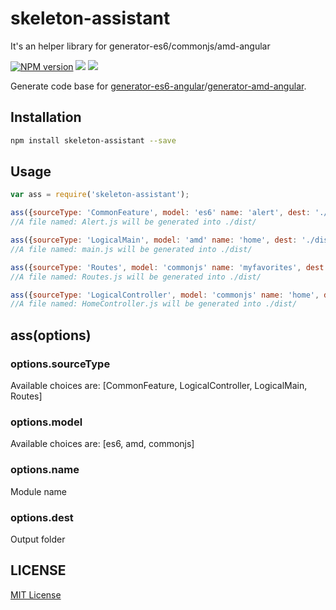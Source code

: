 skeleton-assistant
====================
It's an helper library for generator-es6/commonjs/amd-angular

[![NPM version][npm-image]][npm-url]
![][david-url]
![][travis-url]

Generate code base for [generator-es6-angular](https://github.com/leftstick/generator-es6-angular)/[generator-amd-angular](https://github.com/leftstick/generator-amd-angular).


## Installation

```bash
npm install skeleton-assistant --save
```

## Usage

```javascript
var ass = require('skeleton-assistant');

ass({sourceType: 'CommonFeature', model: 'es6' name: 'alert', dest: './dist/'});
//A file named: Alert.js will be generated into ./dist/

ass({sourceType: 'LogicalMain', model: 'amd' name: 'home', dest: './dist/'});
//A file named: main.js will be generated into ./dist/

ass({sourceType: 'Routes', model: 'commonjs' name: 'myfavorites', dest: './dist/'});
//A file named: Routes.js will be generated into ./dist/

ass({sourceType: 'LogicalController', model: 'commonjs' name: 'home', dest: './dist/'});
//A file named: HomeController.js will be generated into ./dist/
```

## ass(options) ##

### options.sourceType

Available choices are: [CommonFeature, LogicalController, LogicalMain, Routes]

### options.model

Available choices are: [es6, amd, commonjs]

### options.name

Module name

### options.dest

Output folder

## LICENSE ##

[MIT License](https://raw.githubusercontent.com/leftstick/skeleton-assistant/master/LICENSE)




[npm-url]: https://npmjs.org/package/skeleton-assistant
[npm-image]: https://badge.fury.io/js/skeleton-assistant.png
[david-url]: https://david-dm.org/leftstick/skeleton-assistant.png
[travis-url]:https://api.travis-ci.org/leftstick/skeleton-assistant.svg?branch=master
